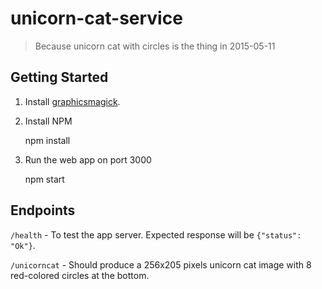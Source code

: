 # unicorn-cat-service

> Because unicorn cat with circles is the thing in 2015-05-11

## Getting Started

1. Install [graphicsmagick](http://www.graphicsmagick.org/).

2. Install NPM

    npm install
    
3. Run the web app on port 3000

    npm start

  
## Endpoints

`/health` - To test the app server. Expected response will be `{"status": "Ok"}`.

`/unicorncat` - Should produce a 256x205 pixels unicorn cat image with 8 red-colored circles at the bottom. 
